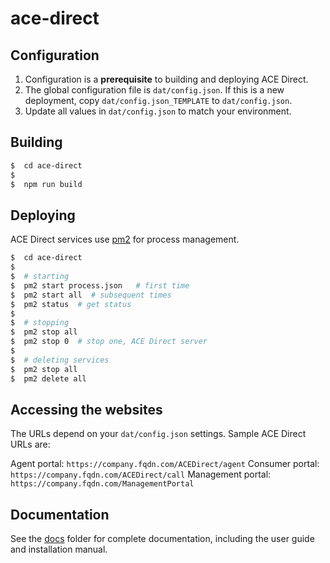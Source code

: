 # ace-direct

## Configuration

1. Configuration is a **prerequisite** to building and deploying ACE Direct.
1. The global configuration file is `dat/config.json`. If this is a new deployment, copy `dat/config.json_TEMPLATE` to `dat/config.json`.
1. Update all values in `dat/config.json` to match your environment.

## Building

```bash
$  cd ace-direct
$
$  npm run build
```

## Deploying

ACE Direct services use [pm2](https://pm2.keymetrics.io/) for process management.

```bash
$  cd ace-direct
$
$  # starting
$  pm2 start process.json   # first time
$  pm2 start all  # subsequent times
$  pm2 status  # get status
$
$  # stopping
$  pm2 stop all
$  pm2 stop 0  # stop one, ACE Direct server
$
$  # deleting services
$  pm2 stop all
$  pm2 delete all
```

## Accessing the websites

The URLs depend on your `dat/config.json` settings. Sample ACE Direct URLs are:

Agent portal: `https://company.fqdn.com/ACEDirect/agent`
Consumer portal: `https://company.fqdn.com/ACEDirect/call`
Management portal: `https://company.fqdn.com/ManagementPortal`

## Documentation

See the [docs](docs/) folder for complete documentation, including the user guide and installation manual.
